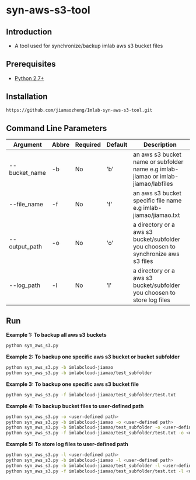 # syn-aws-s3-tool

## Introduction 
+ A tool used for synchronize/backup imlab aws s3 bucket files 


## Prerequisites
+  [Python 2.7+](http://www.python.org/download/)

## Installation
```bash 
https://github.com/jiamaozheng/Imlab-syn-aws-s3-tool.git
``` 

## Command Line Parameters 
  Argument              |  Abbre  | Required | Default  | Description  
  ----------------------| ------- | -------- | -------- | ------------------------
  --bucket_name	        |  -b     |   No     |  'b'     | an aws s3 bucket name or subfolder name e.g imlab-jiamao or imlab-jiamao/labfiles
  --file_name           |  -f     |   No     |  'f'     | an aws s3 bucket specific file name e.g imlab-jiamao/jiamao.txt
  --output_path         |  -o     |   No     |  'o'     | a directory or a aws s3 bucket/subfolder you choosen to synchronize aws s3 files
  --log_path            |  -l     |   No     |  'l'     | a directory or a aws s3 bucket/subfolder you choosen to store log files

## Run  
**Example 1: To backup all aws s3 buckets**
 ```bash 
 python syn_aws_s3.py
 ``` 

**Example 2: To backup one specific aws s3 bucket or bucket subfolder**
 ```bash 
 python syn_aws_s3.py -b imlabcloud-jiamao
 python syn_aws_s3.py -b imlabcloud-jiamao/test_subfolder 

 ``` 

**Example 3: To backup one specific aws s3 bucket file**
 ```bash 
 python syn_aws_s3.py -f imlabcloud-jiamao/test_subfolder/test.txt 

 ``` 

**Example 4: To backup bucket files to user-defined path**
 ```bash 
 python syn_aws_s3.py -o <user-defined path> 
 python syn_aws_s3.py -b imlabcloud-jiamao -o <user-defined path> 
 python syn_aws_s3.py -b imlabcloud-jiamao/test_subfolder -o <user-defined path> 
 python syn_aws_s3.py -f imlabcloud-jiamao/test_subfolder/test.txt -o <user-defined path> 

 ``` 

 **Example 5: To store log files to user-defined path**
 ```bash 
 python syn_aws_s3.py -l <user-defined path> 
 python syn_aws_s3.py -b imlabcloud-jiamao -l <user-defined path> 
 python syn_aws_s3.py -b imlabcloud-jiamao/test_subfolder -l <user-defined path> 
 python syn_aws_s3.py -f imlabcloud-jiamao/test_subfolder/test.txt -l <user-defined path> 

 ``` 
